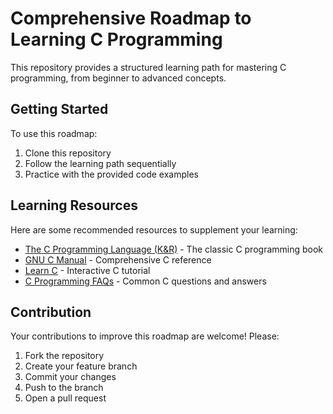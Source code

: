 # Comprehensive Roadmap to Learning C Programming

This repository provides a structured learning path for mastering C programming, from beginner to advanced concepts.

## Getting Started

To use this roadmap:

1. Clone this repository
2. Follow the learning path sequentially
3. Practice with the provided code examples

## Learning Resources

Here are some recommended resources to supplement your learning:

- [The C Programming Language (K&R)](https://en.wikipedia.org/wiki/The_C_Programming_Language) - The classic C programming book
- [GNU C Manual](https://www.gnu.org/software/gnu-c-manual/) - Comprehensive C reference
- [Learn C](https://www.learn-c.org/) - Interactive C tutorial
- [C Programming FAQs](http://c-faq.com/) - Common C questions and answers

## Contribution

Your contributions to improve this roadmap are welcome! Please:

1. Fork the repository
2. Create your feature branch
3. Commit your changes
4. Push to the branch
5. Open a pull request
